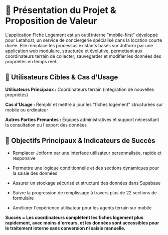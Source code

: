 # 🎯 Présentation du Projet & Proposition de Valeur

L'application Fiche Logement est un outil interne "mobile-first" développé pour Letahost, un service de conciergerie spécialisé dans la location courte durée. Elle remplace les processus existants basés sur Jotform par une application web modulaire, structurée et évolutive, permettant aux coordinateurs terrain de collecter, sauvegarder et modifier les données des propriétés en temps réel.

## 👤 Utilisateurs Cibles & Cas d'Usage

**Utilisateurs Principaux :** Coordinateurs terrain (intégration de nouvelles propriétés)

**Cas d'Usage :** Remplir et mettre à jour les "fiches logement" structurées sur mobile ou ordinateur

**Autres Parties Prenantes :** Équipes administratives et support nécessitant la consultation ou l'export des données

## 🥅 Objectifs Principaux & Indicateurs de Succès

- Remplacer Jotform par une interface utilisateur personnalisée, rapide et responsive

- Permettre une logique conditionnelle et des sections dynamiques pour la saisie des données

- Assurer un stockage sécurisé et structuré des données dans Supabase

- Suivre la progression de remplissage à travers plus de 22 sections de formulaire

- Améliorer l'expérience utilisateur pour les agents terrain sur mobile

**Succès = Les coordinateurs complètent les fiches logement plus rapidement, avec moins d'erreurs, et les données sont accessibles pour le traitement interne sans conversion ni saisie manuelle.**

